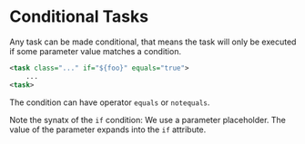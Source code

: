# Conditional Tasks

Any task can be made conditional, that means the task will only be executed if some parameter value matches a condition.

```xml
<task class="..." if="${foo}" equals="true">
    ...
<task>
```

The condition can have operator `equals` or `notequals`.

Note the synatx of the `if` condition: We use a parameter placeholder. The value of the parameter expands into the `if` attribute.
